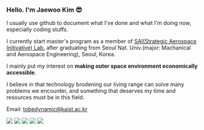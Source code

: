 ### Hello. I'm Jaewoo Kim 😎

I usually use github to document what I've done and what I'm doing now, especially coding stuffs.

I currently start master's program as a member of [SAI(Strategic Aerospace Initivative) Lab.](http://sai.kaist.ac.kr/saihomepage/) after graduating from Seoul Nat. Univ.(major: Machanical and Aerospace Engineering), Seoul, Korea.

I mainly put my interest on **making outer space environment economically accessible**. 

I believe in that technology brodening our living range can solve many problems we encounter, and something that deserves my time and resources must be in this field.

Email: tobedynamic@kaist.ac.kr

<img src="https://img.shields.io/badge/C-orange?style=flat-square"/> <img src="https://img.shields.io/badge/C++-red?style=flat-square"/> <img src="https://img.shields.io/badge/Python-blue?style=flat-square"/> <img src="https://img.shields.io/badge/Tensorflow-yellow?style=flat-square"/> <img src="https://img.shields.io/badge/Pytorch-yellowgreen?style=flat-square"/> 
